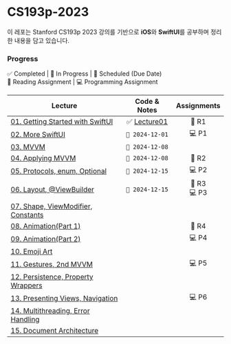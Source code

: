 # CS193p-2023

이 레포는 Stanford CS193p 2023 강의를 기반으로 **iOS**와 **SwiftUI**를 공부하며 정리한 내용을 담고 있습니다.


### Progress

✅ Completed | 🔄 In Progress | 📅 Scheduled (Due Date) <br>
📖 Reading Assignment | 💻 Programming Assignment

| Lecture | Code & Notes | Assignments |
| -------- | :------------: | :------------: |
| [01. Getting Started with SwiftUI](https://www.youtube.com/watch?v=n1qabtjZ_jg) | ✅ [Lecture01](https://github.com/chaeondev/CS193p-2023/tree/main/Lectures/Lecture01) | 📖 R1 |
| [02. More SwiftUI](https://www.youtube.com/watch?v=sXiD-2XrkKQ) |`📅 2024-12-01`|💻 P1|
| [03. MVVM](https://www.youtube.com/watch?v=W1ymVx6dmvc)|`📅 2024-12-08`||
| [04. Applying MVVM](https://www.youtube.com/watch?v=4CkEVfdqjLw) |`📅 2024-12-08`|📖 R2|
| [05. Protocols, enum, Optional](https://www.youtube.com/watch?v=F1x-H8kEwo8) |`📅 2024-12-15`|💻 P2|
| [06. Layout, @ViewBuilder](https://www.youtube.com/watch?v=fYlMD9llu7w) |`📅 2024-12-15`|📖 R3 <br> 💻 P3 |
| [07. Shape, ViewModifier, Constants](https://www.youtube.com/watch?v=KR7DXJYhkBw) |||
| [08. Animation(Part 1)](https://www.youtube.com/watch?v=L7hmw4ISh1A) ||📖 R4|
| [09. Animation(Part 2)](https://www.youtube.com/watch?v=RCwmYEis5nA) ||💻 P4|
| [10. Emoji Art](https://www.youtube.com/watch?v=GmNzu_jL5-o) |
| [11. Gestures, 2nd MVVM](https://www.youtube.com/watch?v=w847hVcSYPs) ||💻 P5|
| [12. Persistence, Property Wrappers](https://www.youtube.com/watch?v=SiRehcQ6RVE) |
| [13. Presenting Views, Navigation](https://www.youtube.com/watch?v=OEGoIlHHyXw) ||💻 P6|
| [14. Multithreading, Error Handling](https://www.youtube.com/watch?v=9gA1_Ipm-yY) |
| [15. Document Architecture](https://www.youtube.com/watch?v=vaX3EU4mhXs) |

